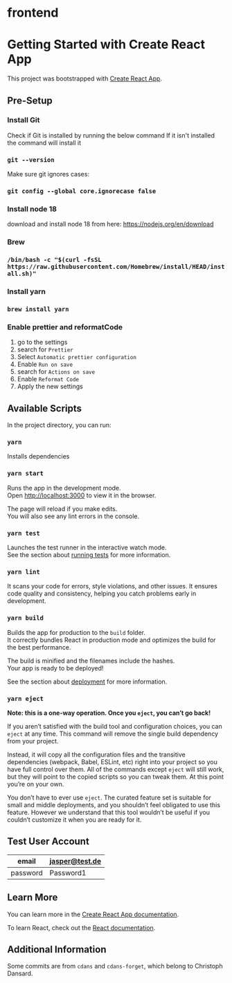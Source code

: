 # frontend

# Getting Started with Create React App

This project was bootstrapped with [Create React App](https://github.com/facebook/create-react-app).

## Pre-Setup

### Install Git

Check if Git is installed by running the below command
If it isn't installed the command will install it

### `git --version`

Make sure git ignores cases:

### `git config --global core.ignorecase false`

### Install node 18

download and install node 18 from here:
https://nodejs.org/en/download

### Brew

### `/bin/bash -c "$(curl -fsSL https://raw.githubusercontent.com/Homebrew/install/HEAD/install.sh)"`

### Install yarn

### `brew install yarn`

### Enable prettier and reformatCode

1. go to the settings
2. search for `Prettier`
3. Select `Automatic prettier configuration`
4. Enable `Run on save`
5. search for `Actions on save`
6. Enable `Reformat Code`
7. Apply the new settings

## Available Scripts

In the project directory, you can run:

### `yarn`

Installs dependencies

### `yarn start`

Runs the app in the development mode.\
Open [http://localhost:3000](http://localhost:3000) to view it in the browser.

The page will reload if you make edits.\
You will also see any lint errors in the console.

### `yarn test`

Launches the test runner in the interactive watch mode.\
See the section about [running tests](https://facebook.github.io/create-react-app/docs/running-tests) for more
information.

### `yarn lint`

It scans your code for errors, style violations, and other issues.
It ensures code quality and consistency, helping you catch problems early in development.

### `yarn build`

Builds the app for production to the `build` folder.\
It correctly bundles React in production mode and optimizes the build for the best performance.

The build is minified and the filenames include the hashes.\
Your app is ready to be deployed!

See the section about [deployment](https://facebook.github.io/create-react-app/docs/deployment) for more information.

### `yarn eject`

**Note: this is a one-way operation. Once you `eject`, you can’t go back!**

If you aren’t satisfied with the build tool and configuration choices, you can `eject` at any time. This command will
remove the single build dependency from your project.

Instead, it will copy all the configuration files and the transitive dependencies (webpack, Babel, ESLint, etc) right
into your project so you have full control over them. All of the commands except `eject` will still work, but they will
point to the copied scripts so you can tweak them. At this point you’re on your own.

You don’t have to ever use `eject`. The curated feature set is suitable for small and middle deployments, and you
shouldn’t feel obligated to use this feature. However we understand that this tool wouldn’t be useful if you couldn’t
customize it when you are ready for it.

## Test User Account

| email    | jasper@test.de |
|----------|----------------|
| password | Password1      |

## Learn More

You can learn more in
the [Create React App documentation](https://facebook.github.io/create-react-app/docs/getting-started).

To learn React, check out the [React documentation](https://reactjs.org/).

## Additional Information

Some commits are from `cdans` and `cdans-forget`, which belong to Christoph Dansard.
